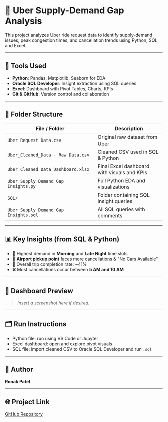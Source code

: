 # 🚖 Uber Supply-Demand Gap Analysis

This project analyzes Uber ride request data to identify supply-demand issues, peak congestion times, and cancellation trends using Python, SQL, and Excel.

---

## 🔧 Tools Used
- **Python**: Pandas, Matplotlib, Seaborn for EDA
- **Oracle SQL Developer**: Insight extraction using SQL queries
- **Excel**: Dashboard with Pivot Tables, Charts, KPIs
- **Git & GitHub**: Version control and collaboration

---

## 📁 Folder Structure

| File / Folder                           | Description |
|----------------------------------------|-------------|
| `Uber Request Data.csv`                | Original raw dataset from Uber |
| `Uber_Cleaned_Data - Raw Data.csv`     | Cleaned CSV used in SQL & Python |
| `Uber_Cleaned_Data_Dashboard.xlsx`     | Final Excel dashboard with visuals and KPIs |
| `Uber Supply Demand Gap Insights.py`   | Full Python EDA and visualizations |
| `SQL/`                                 | Folder containing SQL insight queries |
| `Uber Supply Demand Gap Insights.sql`  | All SQL queries with comments |

---

## 📊 Key Insights (from SQL & Python)
- 🚗 Highest demand in **Morning** and **Late Night** time slots
- 📍 **Airport pickup point** faces more cancellations & "No Cars Available"
- 🔁 Overall trip completion rate: ~41%
- ❌ Most cancellations occur between **5 AM and 10 AM**

---

## 📸 Dashboard Preview

> _Insert a screenshot here if desired._

---

## 🗂️ Run Instructions
- Python file: run using VS Code or Jupyter
- Excel dashboard: open and explore pivot visuals
- SQL file: import cleaned CSV to Oracle SQL Developer and run `.sql`

---

## 📢 Author
**Ronak Patel**

---

## 🌐 Project Link
[GitHub Repository](https://github.com/your-username/uber-supply-demand-gap)
